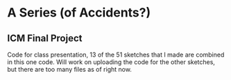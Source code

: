 # A Series (of Accidents?)
## ICM Final Project

Code for class presentation, 13 of the 51 sketches that I made are combined in this one code. Will work on uploading the code for the other sketches, but there are too many files as of right now.
